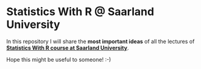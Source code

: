 # Statistics With R @ Saarland University

In this repository I will share the **most important ideas** of all the lectures  of **[Statistics With R course at Saarland University](https://lsd.coli.uni-saarland.de)**.

Hope this might be useful to someone! :-)
